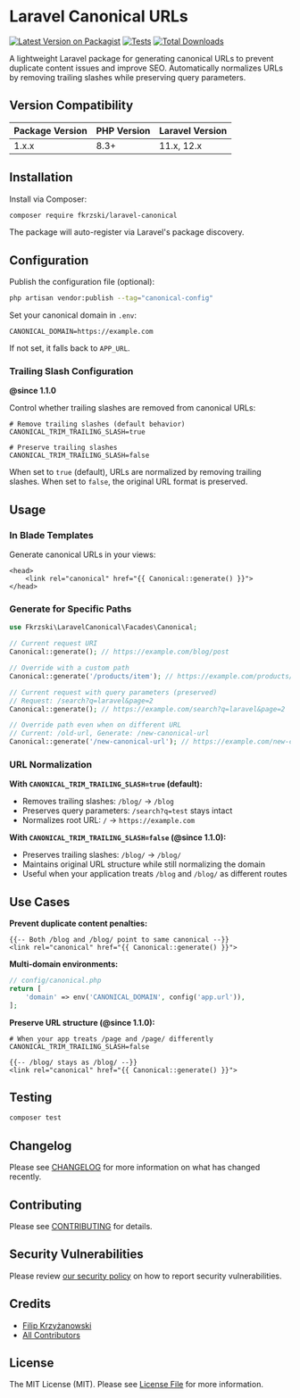# Laravel Canonical URLs

[![Latest Version on Packagist](https://img.shields.io/packagist/v/fkrzski/laravel-canonical.svg?style=for-the-badge)](https://packagist.org/packages/fkrzski/laravel-canonical)
[![Tests](https://img.shields.io/github/actions/workflow/status/fkrzski/laravel-canonical/tests.yml?branch=master&label=tests&style=for-the-badge)](https://github.com/fkrzski/laravel-canonical/actions/workflows/tests.yml)
[![Total Downloads](https://img.shields.io/packagist/dt/fkrzski/laravel-canonical.svg?style=for-the-badge)](https://packagist.org/packages/fkrzski/laravel-canonical)

A lightweight Laravel package for generating canonical URLs to prevent duplicate content issues and improve SEO. Automatically normalizes URLs by removing trailing slashes while preserving query parameters.

## Version Compatibility

| Package Version | PHP Version | Laravel Version |
|-----------------|-------------|-----------------|
| 1.x.x           | 8.3+        | 11.x, 12.x     |

## Installation

Install via Composer:

```bash
composer require fkrzski/laravel-canonical
```

The package will auto-register via Laravel's package discovery.

## Configuration

Publish the configuration file (optional):

```bash
php artisan vendor:publish --tag="canonical-config"
```

Set your canonical domain in `.env`:

```env
CANONICAL_DOMAIN=https://example.com
```

If not set, it falls back to `APP_URL`.

### Trailing Slash Configuration

**@since 1.1.0**

Control whether trailing slashes are removed from canonical URLs:

```env
# Remove trailing slashes (default behavior)
CANONICAL_TRIM_TRAILING_SLASH=true

# Preserve trailing slashes
CANONICAL_TRIM_TRAILING_SLASH=false
```

When set to `true` (default), URLs are normalized by removing trailing slashes. When set to `false`, the original URL format is preserved.

## Usage

### In Blade Templates

Generate canonical URLs in your views:

```blade
<head>
    <link rel="canonical" href="{{ Canonical::generate() }}">
</head>
```

### Generate for Specific Paths

```php
use Fkrzski\LaravelCanonical\Facades\Canonical;

// Current request URI
Canonical::generate(); // https://example.com/blog/post

// Override with a custom path
Canonical::generate('/products/item'); // https://example.com/products/item

// Current request with query parameters (preserved)
// Request: /search?q=laravel&page=2
Canonical::generate(); // https://example.com/search?q=laravel&page=2

// Override path even when on different URL
// Current: /old-url, Generate: /new-canonical-url
Canonical::generate('/new-canonical-url'); // https://example.com/new-canonical-url
```

### URL Normalization

**With `CANONICAL_TRIM_TRAILING_SLASH=true` (default):**
- Removes trailing slashes: `/blog/` → `/blog`
- Preserves query parameters: `/search?q=test` stays intact
- Normalizes root URL: `/` → `https://example.com`

**With `CANONICAL_TRIM_TRAILING_SLASH=false` (@since 1.1.0):**
- Preserves trailing slashes: `/blog/` → `/blog/`
- Maintains original URL structure while still normalizing the domain
- Useful when your application treats `/blog` and `/blog/` as different routes

## Use Cases

**Prevent duplicate content penalties:**
```blade
{{-- Both /blog and /blog/ point to same canonical --}}
<link rel="canonical" href="{{ Canonical::generate() }}">
```

**Multi-domain environments:**
```php
// config/canonical.php
return [
    'domain' => env('CANONICAL_DOMAIN', config('app.url')),
];
```

**Preserve URL structure (@since 1.1.0):**
```env
# When your app treats /page and /page/ differently
CANONICAL_TRIM_TRAILING_SLASH=false
```
```blade
{{-- /blog/ stays as /blog/ --}}
<link rel="canonical" href="{{ Canonical::generate() }}">
```

## Testing

```bash
composer test
```

## Changelog

Please see [CHANGELOG](CHANGELOG.md) for more information on what has changed recently.

## Contributing

Please see [CONTRIBUTING](https://github.com/spatie/.github/blob/main/CONTRIBUTING.md) for details.

## Security Vulnerabilities

Please review [our security policy](../../security/policy) on how to report security vulnerabilities.

## Credits

- [Filip Krzyżanowski](https://github.com/fkrzski)
- [All Contributors](../../contributors)

## License

The MIT License (MIT). Please see [License File](LICENSE.md) for more information.
